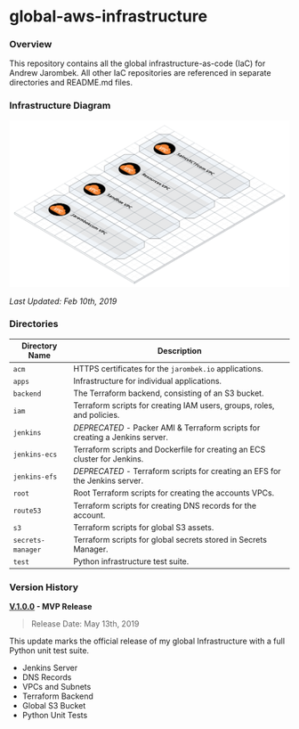# global-aws-infrastructure

### Overview

This repository contains all the global infrastructure-as-code (IaC) for Andrew Jarombek.  All other IaC
repositories are referenced in separate directories and README.md files.

### Infrastructure Diagram

![AWS Model](aws-model.png)

*Last Updated: Feb 10th, 2019*

### Directories

| Directory Name    | Description                                                                 |
|-------------------|-----------------------------------------------------------------------------|
| `acm`             | HTTPS certificates for the `jarombek.io` applications.                      |
| `apps`            | Infrastructure for individual applications.                                 |
| `backend`         | The Terraform backend, consisting of an S3 bucket.                          |
| `iam`             | Terraform scripts for creating IAM users, groups, roles, and policies.      |
| `jenkins`         | *DEPRECATED* - Packer AMI & Terraform scripts for creating a Jenkins server.|
| `jenkins-ecs`     | Terraform scripts and Dockerfile for creating an ECS cluster for Jenkins.   |
| `jenkins-efs`     | *DEPRECATED* - Terraform scripts for creating an EFS for the Jenkins server.|
| `root`            | Root Terraform scripts for creating the accounts VPCs.                      |
| `route53`         | Terraform scripts for creating DNS records for the account.                 |
| `s3`              | Terraform scripts for global S3 assets.                                     |
| `secrets-manager` | Terraform scripts for global secrets stored in Secrets Manager.             |
| `test`            | Python infrastructure test suite.                                           |

### Version History

**[V.1.0.0](https://github.com/AJarombek/global-aws-infrastructure/tree/v1.0.0) - MVP Release**

> Release Date: May 13th, 2019

This update marks the official release of my global Infrastructure with a full Python unit test suite.

* Jenkins Server
* DNS Records
* VPCs and Subnets
* Terraform Backend
* Global S3 Bucket
* Python Unit Tests